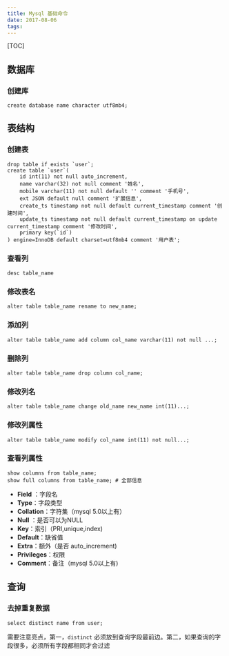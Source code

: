 ```yaml
---
title: Mysql 基础命令
date: 2017-08-06
tags:
---
```


[TOC]
## 数据库
###  创建库
```mysql
create database name character utf8mb4;
```

## 表结构
### 创建表
```mysql
drop table if exists `user`;
create table `user`(
    id int(11) not null auto_increment,
    name varchar(32) not null comment '姓名',
    mobile varchar(11) not null default '' comment '手机号',
    ext JSON default null comment '扩展信息',
    create_ts timestamp not null default current_timestamp comment '创建时间',
    update_ts timestamp not null default current_timestamp on update current_timestamp comment '修改时间',
    primary key(`id`)
) engine=InnoDB default charset=utf8mb4 comment '用户表';
```

### 查看列
```mysql
desc table_name
```
### 修改表名
```mysql
alter table table_name rename to new_name;
```
### 添加列
```mysql
alter table table_name add column col_name varchar(11) not null ...;
```
### 删除列
```mysql
alter table table_name drop column col_name;
```
### 修改列名
```mysql
alter table table_name change old_name new_name int(11)...;
```
### 修改列属性
```mysql
alter table table_name modify col_name int(11) not null...;
```
### 查看列属性
```mysql
show columns from table_name;
show full columns from table_name; # 全部信息
```

- **Field** ：字段名
- **Type**：字段类型
- **Collation**：字符集（mysql 5.0以上有）
- **Null** ：是否可以为NULL
- **Key**：索引（PRI,unique,index)
- **Default**：缺省值
- **Extra**：额外（是否 auto_increment)
- **Privileges**：权限
- **Comment**：备注（mysql 5.0以上有)

## 查询

### 去掉重复数据
```mysql
select distinct name from user;
```
需要注意亮点，第一，`distinct` 必须放到查询字段最前边。第二，如果查询的字段很多，必须所有字段都相同才会过滤


